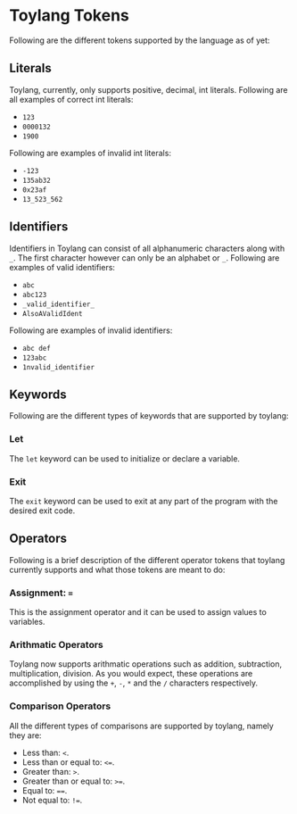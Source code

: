 # Toylang Tokens

Following are the different tokens supported by the language as of yet:

## Literals

Toylang, currently, only supports positive, decimal, int literals. Following are all examples of correct int literals:

- `123`
- `0000132`
- `1900`

Following are examples of invalid int literals:

- `-123`
- `135ab32`
- `0x23af`
- `13_523_562`

## Identifiers

Identifiers in Toylang can consist of all alphanumeric characters along with `_`. The first character however can only be an alphabet or `_`. Following are examples of valid identifiers:

- `abc`
- `abc123`
- `_valid_identifier_`
- `AlsoAValidIdent`

Following are examples of invalid identifiers:

- `abc def`
- `123abc`
- `1nvalid_identifier`

## Keywords

Following are the different types of keywords that are supported by toylang:

### Let

The `let` keyword can be used to initialize or declare a variable.

### Exit

The `exit` keyword can be used to exit at any part of the program with the desired exit code.

## Operators

Following is a brief description of the different operator tokens that toylang currently supports and what those tokens are meant to do:

### Assignment: `=`

This is the assignment operator and it can be used to assign values to variables.

### Arithmatic Operators

Toylang now supports arithmatic operations such as addition, subtraction, multiplication, division. As you would expect, these operations are accomplished by using the `+`, `-`, `*` and the `/` characters respectively.

### Comparison Operators

All the different types of comparisons are supported by toylang, namely they are:

- Less than: `<`.
- Less than or equal to: `<=`.
- Greater than: `>`.
- Greater than or equal to: `>=`.
- Equal to: `==`.
- Not equal to: `!=`.
